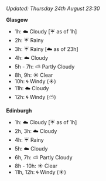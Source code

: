 *Updated: Thursday 24th August 23:30*

**Glasgow**

* 1h: :cloud: Cloudy [:umbrella: as of 1h]
* 2h: :umbrella: Rainy
* 3h: :umbrella: Rainy [:cloud: as of 23h]
* 4h: :cloud: Cloudy
* 5h - 7h: :partly_sunny: Partly Cloudy
* 8h, 9h: :sunny: Clear
* 10h: :cyclone: Windy (:sunny:)
* 11h: :cloud: Cloudy
* 12h: :cyclone: Windy (:partly_sunny:)

**Edinburgh**

* 1h: :cloud: Cloudy [:umbrella: as of 1h]
* 2h, 3h: :cloud: Cloudy
* 4h: :umbrella: Rainy
* 5h: :cloud: Cloudy
* 6h, 7h: :partly_sunny: Partly Cloudy
* 8h - 10h: :sunny: Clear
* 11h, 12h: :cyclone: Windy (:sunny:)

